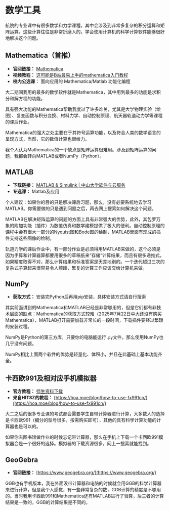 # 数学工具
航院的专业课中有很多数学和力学课程，其中会涉及到非常多复杂的积分运算和矩阵运算。这些计算往往是非常折磨人的，学会使用计算机的科学计算软件能够很好地解决这个问题。

## Mathematica（首推）
- **官网链接：** [Mathematica](https://www.wolfram.com/mathematica/)
- **视频教程：** [这可能是B站最易上手的mathematica入门教程
](https://www.bilibili.com/video/BV1oh411d7XB/?share_source=copy_web&vd_source=cfd434a884dd5a48ded4e9b55be41b89)
- **校内公选课：** 面向应用的 Mathematica/Matlab 功能化编程

大二期间我用的最多的数学软件就是Mathematica，其中用到最多的功能是求积分和解方程的功能。

具有强大功能的Mathematica帮助我度过了许多难关，尤其是大学物理实验（绘图）、复变函数与积分变换、材料力学、自动控制原理、航天器轨道动力学等课程的课后作业。

Mathematica的强大之处主要在于其符号运算功能，以及符合人类的数学语言的呈现方式，当然，它的数值计算也很给力。

我个人认为Mathematica的一个缺点是矩阵运算很难用。涉及到矩阵运算的问题，我都会转向MATLAB或者NumPy（Python）。

## MATLAB
- **下载链接：** [MATLAB & Simulink | 中山大学软件与云服务](https://software.sysu.edu.cn/matlabhome)
- **专选课：** Matlab及应用

个人建议：如果你的目的只是解决课后习题，那么，没有必要系统地去学习MATLAB。你需要做的只是遇到问题之后，再去网上搜索如何解决这个问题。

MATLAB在解决矩阵运算的问题的方面上具有非常强大的优势，此外，其包罗万象的附加功能（插件）为数值仿真和数学建模提供了极大的便利。自动控制原理的课程中会有很大一部分的Nyquist图和Bode图的绘制，MATLAB里面有现成的插件支持这些图像的绘制。

轨道力学的课后作业中，有一部分作业是必须得用MATLAB来做的，这个必须是因为手算和计算器算都要用很多的草稿纸来“存储”计算结果，而且有很多递推式，如果精度取得不对，那么计算结果和标准答案是天差地别的。一个迭代超过三次的复杂式子算起来很容易令人烦躁，繁复的计算工作应该交给计算机来做。

## NumPy
- **获取方式：** 安装完Python后再用pip安装，具体安装方式请自行搜索

其实前面讲到的Mathematica和MATLAB已经是非常够用的，但是它们都有非技术层面的缺点：Mathematica的获取方式较难（2025年7月22日中大还没有购买Mathematica），MATLAB打开需要加载非常长的一段时间，下载插件要经过繁琐的安装过程。

NumPy是Python的第三方库，只要你的电脑能运行`.py`文件，那么使用NumPy也几乎没有问题。

NumPy相比上面两个软件的优势是轻量化、体积小，并且在此基础上基本功能齐全。

## 卡西欧991及相对应手机模拟器
- **官方教程：** [师生资料下载](https://www.casio.com.cn/support/calculators/content/download/shishengziliao/)
- **来自HITSZ的教程：** [https://hoa.moe/blog/how-to-use-fx991cn/](https://hoa.moe/blog/how-to-use-fx991cn/)

大二之后的很多专业课的考试都会需要学生自带计算器进行计算，大多数人的选择是卡西欧991（细分的型号很多，按需购买即可），其他的具有科学计算功能的计算器也是可以的。

如果你去图书馆做作业的时候忘记带计算器，那么在手机上下载一个卡西欧991模拟器会是一个很好的选择。模拟器的下载资源很多，网上一搜索就能找到。

## GeoGebra
- **官网链接：** [https://www.geogebra.org/](https://www.geogebra.org/)

GGB也有手机版本，我在外面没带计算器和电脑的时候就会用GGB的科学计算器来进行计算，但是我个人感觉，有一些非常复杂的数，GGB计算的精度是不够用的。当时我用卡西欧991和Mathematica还有MATLAB进行了验算，后三者的计算结果是一致的，GGB的计算结果是不同的。
